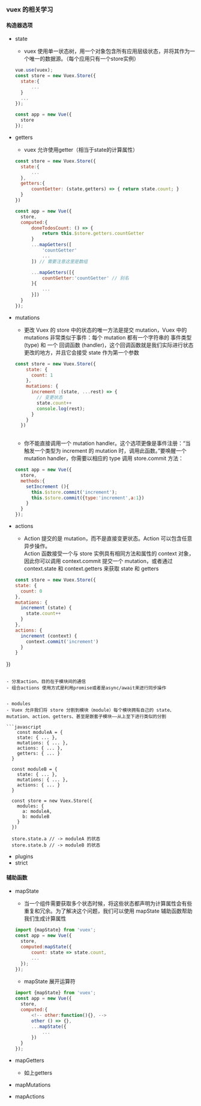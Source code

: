 ### vuex 的相关学习
#### 构造器选项
- state  
  - vuex 使用单一状态树，用一个对象包含所有应用层级状态，并将其作为一个唯一的数据源。（每个应用只有一个store实例）
  
  ```javascript
  vue.use(vuex);
  const store = new Vuex.Store({
  	state:{
  		...
  	}
  	...
  });

  const app = new Vue({
  	store
  });
  ```
- getters
  - vuex 允许使用getter（相当于state的计算属性）  
  
  ```javascript
  const store = new Vuex.Store({
  	state:{
  		...
  	},
  	getters:{
  		countGetter: (state,getters) => { return state.count; }
  	}
  })

  const app = new Vue({
  	store,
  	computed:{
  		doneTodosCount: () => {
		    return this.$store.getters.countGetter
		}
		...mapGetters([
			'countGetter'
			...
		]) // 需要注意这里是数组

		...mapGetters([{
			countGetter:'countGetter' // 别名
		}{
			...
		}])
  	}
  });
  ```

- mutations
  - 更改 Vuex 的 store 中的状态的唯一方法是提交 mutation，Vuex 中的 mutations 非常类似于事件：每个 mutation 都有一个字符串的 事件类型 (type) 和 一个 回调函数 (handler)，这个回调函数就是我们实际进行状态更改的地方，并且它会接受 state 作为第一个参数

  ```javascript
  const store = new Vuex.Store({
	  state: {
	    count: 1
	  },
	  mutations: {
	    increment :(state, ...rest) => {
	      // 变更状态
	      state.count++
	      console.log(rest);
	    }
	  }
	})
	
  ```

  - 你不能直接调用一个 mutation handler。这个选项更像是事件注册：“当触发一个类型为 increment 的 mutation 时，调用此函数。”要唤醒一个 mutation handler，你需要以相应的 type 调用 store.commit 方法：

  ```javascript
  const app = new Vue({
  	store,
  	methods:{
  	  setIncrement (){
  	  	this.$store.commit('increment');
  	  	this.$store.commit({type:'increment',a:1})
  	  }
  	}
  });

  ```

- actions
  - Action 提交的是 mutation，而不是直接变更状态。Action 可以包含任意异步操作。  
  Action 函数接受一个与 store 实例具有相同方法和属性的 context 对象，因此你可以调用 context.commit 提交一个 mutation，或者通过 context.state 和 context.getters 来获取 state 和 getters  

  ```javascript
  const store = new Vuex.Store({
  state: {
    count: 0
  },
  mutations: {
    increment (state) {
      state.count++
    }
  },
  actions: {
    increment (context) {
      context.commit('increment')
    }
  }
})
  ```

  - 分发action，目的在于模块间的通信
  - 组合actions 使用方式是利用promise或者是async/await来进行同步操作


- modules
  - Vuex 允许我们将 store 分割到模块（module）每个模块拥有自己的 state、mutation、action、getters、甚至是嵌套子模块——从上至下进行类似的分割
  
  ```javascript
	  const moduleA = {
	  state: { ... },
	  mutations: { ... },
	  actions: { ... },
	  getters: { ... }
	}

	const moduleB = {
	  state: { ... },
	  mutations: { ... },
	  actions: { ... }
	}

	const store = new Vuex.Store({
	  modules: {
	    a: moduleA,
	    b: moduleB
	  }
	})

	store.state.a // -> moduleA 的状态
	store.state.b // -> moduleB 的状态
  ```

- plugins
- strict

#### 辅助函数
- mapState  
  * 当一个组件需要获取多个状态时候，将这些状态都声明为计算属性会有些重复和冗余。为了解决这个问题，我们可以使用 mapState 辅助函数帮助我们生成计算属性

  ```javascript
  import {mapState} from 'vuex';
  const app = new Vue({
  	store,
  	computed:mapState({
  		count: state => state.count,
  		...
  	});
  });
  ```
  * mapState 展开运算符

  ```javascript
  import {mapState} from 'vuex';
  const app = new Vue({
  	store,
  	computed:{
  		<!-- other:function(){}, -->
  		other () => {},
  		...mapState({
  			...
  		})
  	}
  });
  ```
- mapGetters
  - 如上getters
- mapMutations
- mapActions